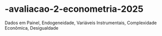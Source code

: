 # -avaliacao-2-econometria-2025
Dados em Painel, Endogeneidade, Variáveis Instrumentais, Complexidade Econômica, Desigualdade
